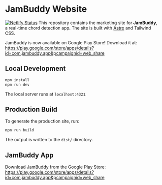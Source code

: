 # JamBuddy Website
[![Netlify Status](https://api.netlify.com/api/v1/badges/4b01b8f9-4f8e-4345-a9b0-5f56e9afd08d/deploy-status)](https://app.netlify.com/projects/jambuddy/deploys)
This repository contains the marketing site for **JamBuddy**, a real-time chord detection app. The site is built with [Astro](https://astro.build/) and Tailwind CSS.

JamBuddy is now available on Google Play Store! Download it at: <https://play.google.com/store/apps/details?id=com.jambuddy.app&pcampaignid=web_share>

## Local Development

```bash
npm install
npm run dev
```

The local server runs at `localhost:4321`.

## Production Build

To generate the production site, run:

```bash
npm run build
```

The output is written to the `dist/` directory.

## JamBuddy App

Download JamBuddy from the Google Play Store:
<https://play.google.com/store/apps/details?id=com.jambuddy.app&pcampaignid=web_share>
